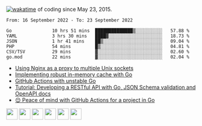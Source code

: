 [![wakatime](https://wakatime.com/badge/user/d4d32a01-9dcc-43f3-96a3-fe3be55e75fd.svg)](https://wakatime.com/@d4d32a01-9dcc-43f3-96a3-fe3be55e75fd) of coding since May 23, 2015.

<!--START_SECTION:waka-->

```text
From: 16 September 2022 - To: 23 September 2022

Go               10 hrs 51 mins  ██████████████▒░░░░░░░░░░   57.88 %
YAML             3 hrs 30 mins   ████▓░░░░░░░░░░░░░░░░░░░░   18.73 %
JSON             1 hr 41 mins    ██▒░░░░░░░░░░░░░░░░░░░░░░   09.04 %
PHP              54 mins         █▒░░░░░░░░░░░░░░░░░░░░░░░   04.81 %
CSV/TSV          29 mins         ▓░░░░░░░░░░░░░░░░░░░░░░░░   02.60 %
go.mod           22 mins         ▓░░░░░░░░░░░░░░░░░░░░░░░░   02.04 %
```

<!--END_SECTION:waka-->

<!-- BLOG-POST-LIST:START -->
- [Using Nginx as a proxy to multiple Unix sockets](https://dev.to/vearutop/using-nginx-as-a-proxy-to-multiple-unix-sockets-3c7a)
- [Implementing robust in-memory cache with Go](https://dev.to/vearutop/implementing-robust-in-memory-cache-with-go-196e)
- [GitHub Actions with unstable Go](https://dev.to/vearutop/github-actions-with-unstable-go-30fn)
- [Tutorial: Developing a RESTful API with Go, JSON Schema validation and OpenAPI docs](https://dev.to/vearutop/tutorial-developing-a-restful-api-with-go-json-schema-validation-and-openapi-docs-2490)
- [😌 Peace of mind with GitHub Actions for a project in Go](https://dev.to/vearutop/peace-of-mind-with-github-actions-for-a-project-in-go-9d4)
<!-- BLOG-POST-LIST:END -->

<a href="https://linkedin.com/in/vearutop"><img align="center" src="https://cdn.jsdelivr.net/npm/simple-icons@3.0.1/icons/linkedin.svg" height="30" width="30" /></a>
<a href="https://stackoverflow.com/users/329463/vearutop" target="blank"><img align="center" src="https://cdn.jsdelivr.net/npm/simple-icons@3.0.1/icons/stackoverflow.svg" height="30" width="30" /></a>
<a href="https://www.instagram.com/vearutop/"><img align="center" src="https://cdn.jsdelivr.net/npm/simple-icons@3.0.1/icons/instagram.svg" height="30" width="30" /></a>
<a href="https://www.strava.com/athletes/vearutop"><img align="center" src="https://cdn.jsdelivr.net/npm/simple-icons@3.0.1/icons/strava.svg" height="30" width="30" /></a>
<a href="https://t.me/vearutop"><img align="center" src="https://cdn.jsdelivr.net/npm/simple-icons@3.0.1/icons/telegram.svg" height="30" width="30" /></a>
<a href="https://open.spotify.com/user/64qnm5l28ads3uaxlbs8nk4dh"><img align="center" src="https://cdn.jsdelivr.net/npm/simple-icons@3.0.1/icons/spotify.svg" height="30" width="30" /></a>


